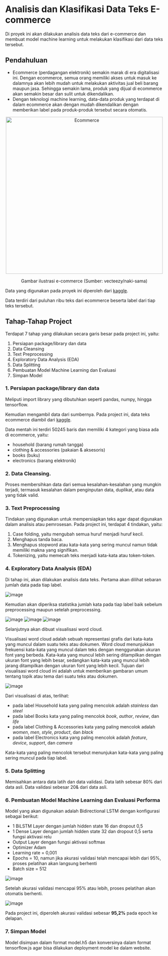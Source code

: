 # Analisis dan Klasifikasi Data Teks E-commerce
Di proyek ini akan dilakukan analisis data teks dari e-commerce dan membuat model machine learning untuk melakukan klasifikasi dari data teks tersebut.

## Pendahuluan
* Ecommerce (perdagangan elektronik) semakin marak di era digitalisasi ini. Dengan ecommerce, semua orang memiliki akses untuk masuk ke dalamnya akan lebih mudah untuk melakukan aktivitas jual beli barang maupun jasa. Sehingga semakin lama, produk yang dijual di ecommerce akan semakin besar dan sulit untuk dikendalikan.
* Dengan teknologi machine learning, data-data produk yang terdapat di dalam ecommerce akan dengan mudah dikendalikan dengan memberikan label pada produk-produk tersebut secara otomatis.

<p align="center">
  <img src="https://static.vecteezy.com/system/resources/previews/001/871/349/non_2x/illustration-of-shopping-and-spending-money-with-e-commerce-apps-own-your-own-shop-with-e-commerce-find-the-right-item-with-online-shops-landing-page-template-for-web-websites-site-banner-flyer-free-vector.jpg" alt="Ecommerce" width="500">
  <figcaption align="center">Gambar ilustrasi e-commerce (Sumber: vecteezy/naki-sama)</figcaption>
</p>

Data yang digunakan pada proyek ini diperoleh dari [kaggle](https://www.kaggle.com/datasets/saurabhshahane/ecommerce-text-classification).

Data terdiri dari puluhan ribu teks dari ecommerce beserta label dari tiap teks tersebut.

## Tahap-Tahap Project
Terdapat 7 tahap yang dilakukan secara garis besar pada project ini, yaitu:
1. Persiapan package/library dan data
2. Data Cleansing
3. Text Preprocessing
4. Exploratory Data Analysis (EDA)
5. Data Splitting
6. Pembuatan Model Machine Learning dan Evaluasi
7. Simpan Model

### 1. Persiapan package/library dan data
Meliputi import library yang dibutuhkan seperti pandas, numpy, hingga tensorflow.

Kemudian mengambil data dari sumbernya. Pada project ini, data teks ecommerce diambil dari [kaggle](https://www.kaggle.com/datasets/saurabhshahane/ecommerce-text-classification).

Data mentah ini terdiri 50245 baris dan memiliki 4 kategori yang biasa ada di ecommerce, yaitu:
* household (barang rumah tangga)
* clothing & accessories (pakaian & aksesoris)
* books (buku)
* electronics (barang elektronik)

### 2. Data Cleansing.
Proses membersihkan data dari semua kesalahan-kesalahan yang mungkin terjadi, termasuk kesalahan dalam penginputan data, duplikat, atau data yang tidak valid.

### 3. Text Preprocessing
Tindakan yang digunakan untuk mempersiapkan teks agar dapat digunakan dalam analisis atau pemrosesan. Pada project ini, terdapat 4 tindakan, yaitu:
1. Case folding, yaitu mengubah semua huruf menjadi huruf kecil.
2. Menghapus tanda baca.
3. Menghapus stopword atau kata-kata yang sering muncul namun tidak memiliki makna yang signifikan.
4. Tokenizing, yaitu memecah teks menjadi kata-kata atau token-token.

### 4. Exploratory Data Analysis (EDA)
Di tahap ini, akan dilakukan analisis data teks.
Pertama akan dilihat sebaran jumlah data pada tiap label.

![image](https://user-images.githubusercontent.com/115754250/211972088-2dc96208-38f1-4b77-a26d-166b1cbc0a0f.png)

Kemudian akan diperiksa statistika jumlah kata pada tiap label baik sebelum preprocessing maupun setelah preprocessing.

![image](https://user-images.githubusercontent.com/115754250/211972279-9407d984-da6c-45fe-9726-534d5bc49a51.png)
![image](https://user-images.githubusercontent.com/115754250/211972320-5424ef99-96b6-4a24-8c3e-02b3dd88c4bc.png)
![image](https://user-images.githubusercontent.com/115754250/211972358-a144ae28-628f-4a04-887e-b7e45d1be94e.png)

Selanjutnya akan dibuat visualisasi word cloud.

Visualisasi word cloud adalah sebuah representasi grafis dari kata-kata yang muncul dalam suatu teks atau dokumen. Word cloud menunjukkan frekuensi kata-kata yang muncul dalam teks dengan menggunakan ukuran font yang berbeda. Kata-kata yang muncul lebih sering ditampilkan dengan ukuran font yang lebih besar, sedangkan kata-kata yang muncul lebih jarang ditampilkan dengan ukuran font yang lebih kecil. Tujuan dari visualisasi word cloud ini adalah untuk memberikan gambaran umum tentang topik atau tema dari suatu teks atau dokumen.

![image](https://user-images.githubusercontent.com/115754250/211972931-5509e9da-0e93-4aca-b63f-ff03ef9fc6a0.png)

Dari visualisasi di atas, terlihat:
* pada label Household kata yang paling mencolok adalah *stainless* dan *steel*
* pada label Books kata yang paling mencolok *book*, *author*, *review*, dan *life*
* pada label Clothing & Accessories kata yang paling mencolok adalah *women*, *men*, *style*, *product*, dan *black*
* pada label Electronics kata yang paling mencolok adalah *feature*, *device*, *support*, dan *camera*

Kata-kata yang paling mencolok tersebut menunjukan kata-kata yang paling sering muncul pada tiap label.

### 5. Data Splitting
Memisahkan antara data latih dan data validasi.
Data latih sebesar 80% dari data asli.
Data validasi sebesar 20& dari data asli.

### 6. Pembuatan Model Machine Learning dan Evaluasi Performa
Model yang akan digunakan adalah Bidirectional LSTM dengan konfigurasi sebagai berikut:
* 1 BiLSTM Layer dengan jumlah hidden state 16 dan dropout 0,5
* 1 Dense Layer dengan jumlah hidden state 32 dan dropout 0,5 serta fungsi aktivasi relu
* Output Layer dengan fungsi aktivasi softmax
* Optimizer Adam
* Learning rate = 0,001
* Epochs = 10, namun jika akurasi validasi telah mencapai lebih dari 95%, proses pelatihan akan langsung berhenti
* Batch size = 512

![image](https://user-images.githubusercontent.com/115754250/211973702-be3909a1-6913-4a00-aa6b-3d793f8cc7dc.png)

Setelah akurasi validasi mencapai 95% atau lebih, proses pelatihan akan otomatis berhenti.

![image](https://user-images.githubusercontent.com/115754250/211973857-24d00d5a-48a0-4159-a028-a49027bd0f65.png)

Pada project ini, diperoleh akurasi validasi sebesar **95,2%** pada epoch ke delapan.

### 7. Simpan Model
Model disimpan dalam format model.h5 dan konversinya dalam format tensorflow.js agar bisa dilakukan deployment model ke dalam website.
